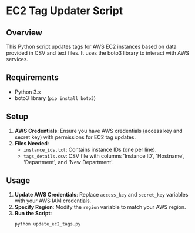 # EC2 Tag Updater Script

## Overview
This Python script updates tags for AWS EC2 instances based on data provided in CSV and text files. It uses the boto3 library to interact with AWS services.

## Requirements
- Python 3.x
- boto3 library (`pip install boto3`)

## Setup
1. **AWS Credentials**: Ensure you have AWS credentials (access key and secret key) with permissions for EC2 tag updates.
2. **Files Needed**:
   - `instance_ids.txt`: Contains instance IDs (one per line).
   - `tags_details.csv`: CSV file with columns 'Instance ID', 'Hostname', 'Department', and 'New Department'.

## Usage
1. **Update AWS Credentials**: Replace `access_key` and `secret_key` variables with your AWS IAM credentials.
2. **Specify Region**: Modify the `region` variable to match your AWS region.
3. **Run the Script**:
   ```bash
   python update_ec2_tags.py
